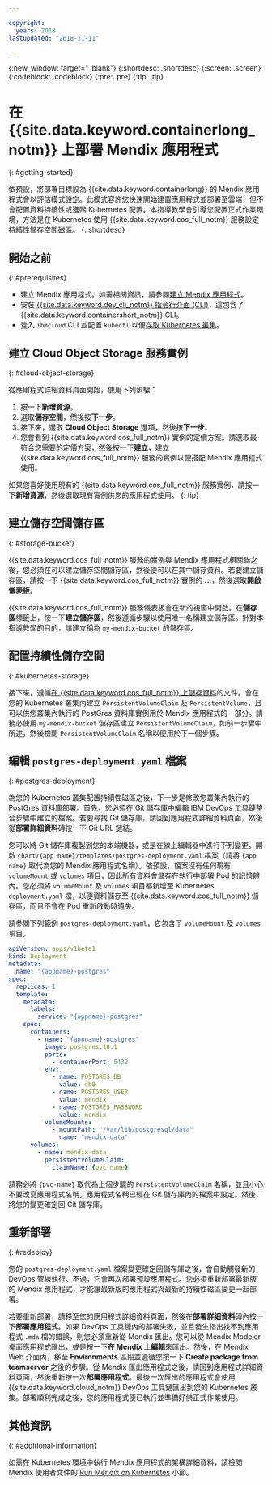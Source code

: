 ```yaml
---

copyright:
  years: 2018
lastupdated: "2018-11-11"

---
```


{:new_window: target="_blank"}
{:shortdesc: .shortdesc}
{:screen: .screen}
{:codeblock: .codeblock}
{:pre: .pre}
{:tip: .tip}

# 在 {{site.data.keyword.containerlong_notm}} 上部署 Mendix 應用程式
{: #getting-started}

依預設，將部署目標設為 {{site.data.keyword.containerlong}} 的 Mendix 應用程式會以評估模式設定。此模式容許您快速開始建置應用程式並部署至雲端，但不會配置資料持續性或進階 Kubernetes 配置。本指導教學會引導您配置正式作業環境，方法是在 Kubernetes 使用 {{site.data.keyword.cos_full_notm}} 服務設定持續性儲存空間磁區。
{: shortdesc}

## 開始之前
{: #prerequisites}

- 建立 Mendix 應用程式。如需相關資訊，請參閱[建立 Mendix 應用程式](/docs/apps/tutorials/tutorial_mendix_getting_started.html)。
- 安裝 [{{site.data.keyword.dev_cli_notm}} 指令行介面 (CLI)](/docs/cli/index.html)，這包含了 {{site.data.keyword.containershort_notm}} CLI。
- 登入 `ibmcloud` CLI 並配置 `kubectl` 以便[存取 Kubernetes 叢集](/docs/containers/cs_tutorials.html#cs_cluster_tutorial_lesson3)。

## 建立 Cloud Object Storage 服務實例
{: #cloud-object-storage}

從應用程式詳細資料頁面開始，使用下列步驟：
1. 按一下**新增資源**。
2. 選取**儲存空間**，然後按**下一步**。
3. 接下來，選取 **Cloud Object Storage** 選項，然後按**下一步**。
4. 您會看到 {{site.data.keyword.cos_full_notm}} 實例的定價方案。請選取最符合您需要的定價方案，然後按一下**建立**，建立 {{site.data.keyword.cos_full_notm}} 服務的實例以便搭配 Mendix 應用程式使用。

  如果您喜好使用現有的 {{site.data.keyword.cos_full_notm}} 服務實例，請按一下**新增資源**，然後選取現有實例供您的應用程式使用。
  {: tip}

## 建立儲存空間儲存區
{: #storage-bucket}

{{site.data.keyword.cos_full_notm}} 服務的實例與 Mendix 應用程式相關聯之後，您必須在可以建立儲存空間儲存區，然後便可以在其中儲存資料。若要建立儲存區，請按一下 {{site.data.keyword.cos_full_notm}} 實例的 **...**，然後選取**開啟儀表板**。  

{{site.data.keyword.cos_full_notm}} 服務儀表板會在新的視窗中開啟。在**儲存區**標籤上，按一下**建立儲存區**，然後遵循步驟以使用唯一名稱建立儲存區。針對本指導教學的目的，請建立稱為 `my-mendix-bucket` 的儲存區。

## 配置持續性儲存空間
{: #kubernetes-storage}

接下來，遵循[在 {{site.data.keyword.cos_full_notm}} 上儲存資料](/docs/containers/cs_storage_cos.html)的文件。會在您的 Kubernetes 叢集內建立 `PersistentVolumeClaim` 及 `PersistentVolume`，且可以供您叢集內執行的 PostGres 資料庫實例用於 Mendix 應用程式的一部分。請務必使用 `my-mendix-bucket` 儲存區建立 `PersistentVolumeClaim`，如前一步驟中所述，然後檢閱 `PersistentVolumeClaim` 名稱以便用於下一個步驟。

## 編輯 `postgres-deployment.yaml` 檔案
{: #postgres-deployment}

為您的 Kubernetes 叢集配置持續性磁區之後，下一步是修改您叢集內執行的 PostGres 資料庫部署。首先，您必須在 Git 儲存庫中編輯 IBM DevOps 工具鏈整合步驟中建立的檔案。若要尋找 Git 儲存庫，請回到應用程式詳細資料頁面，然後從**部署詳細資料**磚按一下 Git URL 鏈結。  

您可以將 Git 儲存庫複製到您的本端機器，或是在線上編輯器中進行下列變更。開啟 `chart/{app name}/templates/postgres-deployment.yaml` 檔案（請將 `{app name}` 取代為您的 Mendix 應用程式名稱）。依預設，檔案沒有任何現有 `volumeMount` 或 `volumes` 項目，因此所有資料會儲存在執行中部署 Pod 的記憶體內。您必須將 `volumeMount` 及 `volumes` 項目都新增至 Kubernetes `deployment.yaml` 檔，以便資料儲存至 {{site.data.keyword.cos_full_notm}} 儲存區，而且不會在 Pod 重新啟動時遺失。 

請參閱下列範例 `postgres-deployment.yaml`，它包含了 `volumeMount` 及 `volumes` 項目。  
```yaml
apiVersion: apps/v1beta1
kind: Deployment
metadata:
  name: "{appname}-postgres"
spec:
  replicas: 1
  template:
    metadata:
      labels:
        service: "{appname}-postgres"
    spec:
      containers:
        - name: "{appname}-postgres"
          image: postgres:10.1
          ports:
            - containerPort: 5432
          env:
            - name: POSTGRES_DB
              value: db0
            - name: POSTGRES_USER
              value: mendix
            - name: POSTGRES_PASSWORD
              value: mendix
          volumeMounts:
            - mountPath: "/var/lib/postgresql/data"
              name: "mendix-data"
      volumes:
        - name: mendix-data
          persistentVolumeClaim:
            claimName: {pvc-name}
```

請務必將 `{pvc-name}` 取代為上個步驟的 `PersistentVolumeClaim` 名稱，並且小心不要改寫應用程式名稱，應用程式名稱已經在 Git 儲存庫內的檔案中設定。然後，將您的變更確定回 Git 儲存庫。

## 重新部署
{: #redeploy}

您的 `postgres-deployment.yaml` 檔案變更確定回儲存庫之後，會自動觸發新的 DevOps 管線執行。不過，它會再次部署預設應用程式。您必須重新部署最新版的 Mendix 應用程式，才能讓最新版的應用程式與最新的持續性磁區變更一起部署。

若要重新部署，請移至您的應用程式詳細資料頁面，然後在**部署詳細資料**磚內按一下**部署應用程式**。如果 DevOps 工具鏈內的部署失敗，並且發生指出找不到應用程式 `.mda` 檔的錯誤，則您必須重新從 Mendix 匯出。您可以從 Mendix Modeler 桌面應用程式匯出，或是按一下**在 Mendix 上編輯**來匯出。然後，在 Mendix Web 介面內，移至 **Environments** 區段並遵循您按一下 **Create package from teamserver** 之後的步驟。從 Mendix 匯出應用程式之後，請回到應用程式詳細資料頁面，然後重新按一次**部署應用程式**。最後一次匯出的應用程式會使用 {{site.data.keyword.cloud_notm}} DevOps 工具鏈匯出到您的 Kubernetes 叢集。部署順利完成之後，您的應用程式便已執行並準備好供正式作業使用。

## 其他資訊
{: #additional-information}

如需在 Kubernetes 環境中執行 Mendix 應用程式的架構詳細資料，請檢閱 Mendix 使用者文件的 [Run Mendix on Kubernetes](https://docs.mendix.com/developerportal/deploy/run-mendix-on-kubernetes) 小節。

